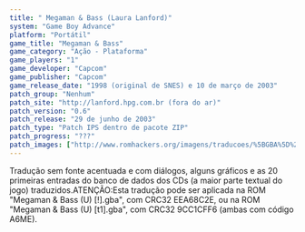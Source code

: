 ```yaml
---
title: " Megaman & Bass (Laura Lanford)"
system: "Game Boy Advance"
platform: "Portátil"
game_title: "Megaman & Bass"
game_category: "Ação - Plataforma"
game_players: "1"
game_developer: "Capcom"
game_publisher: "Capcom"
game_release_date: "1998 (original de SNES) e 10 de março de 2003"
patch_group: "Nenhum"
patch_site: "http://lanford.hpg.com.br (fora do ar)"
patch_version: "0.6"
patch_release: "29 de junho de 2003"
patch_type: "Patch IPS dentro de pacote ZIP"
patch_progress: "???"
patch_images: ["http://www.romhackers.org/imagens/traducoes/%5BGBA%5D%20Megaman%20&%20Bass%20-%20Laura%20Lanford%20-%201.png","http://www.romhackers.org/imagens/traducoes/%5BGBA%5D%20Megaman%20&%20Bass%20-%20Laura%20Lanford%20-%202.png","http://www.romhackers.org/imagens/traducoes/%5BGBA%5D%20Megaman%20&%20Bass%20-%20Laura%20Lanford%20-%203.png"]
---
```

Tradução sem fonte acentuada e com diálogos, alguns gráficos e as 20 primeiras entradas do banco de dados dos CDs (a maior parte textual do jogo) traduzidos.ATENÇÃO:Esta tradução pode ser aplicada na ROM "Megaman & Bass (U) [!].gba", com CRC32 EEA68C2E, ou na ROM "Megaman & Bass (U) [t1].gba", com CRC32 9CC1CFF6 (ambas com código A6ME).